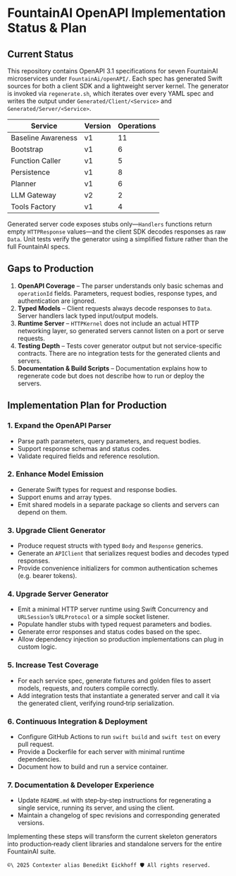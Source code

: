 # FountainAI OpenAPI Implementation Status & Plan

## Current Status

This repository contains OpenAPI 3.1 specifications for seven FountainAI microservices under `FountainAi/openAPI/`.
Each spec has generated Swift sources for both a client SDK and a lightweight server kernel.
The generator is invoked via `regenerate.sh`, which iterates over every YAML spec and writes the output under `Generated/Client/<Service>` and `Generated/Server/<Service>`.

| Service | Version | Operations |
| --- | --- | --- |
| Baseline Awareness | v1 | 11 |
| Bootstrap | v1 | 6 |
| Function Caller | v1 | 5 |
| Persistence | v1 | 8 |
| Planner | v1 | 6 |
| LLM Gateway | v2 | 2 |
| Tools Factory | v1 | 4 |

Generated server code exposes stubs only—`Handlers` functions return empty `HTTPResponse` values—and the client SDK decodes responses as raw `Data`.
Unit tests verify the generator using a simplified fixture rather than the full FountainAI specs.

## Gaps to Production

1. **OpenAPI Coverage** – The parser understands only basic schemas and `operationId` fields. Parameters, request bodies, response types, and authentication are ignored.
2. **Typed Models** – Client requests always decode responses to `Data`. Server handlers lack typed input/output models.
3. **Runtime Server** – `HTTPKernel` does not include an actual HTTP networking layer, so generated servers cannot listen on a port or serve requests.
4. **Testing Depth** – Tests cover generator output but not service-specific contracts. There are no integration tests for the generated clients and servers.
5. **Documentation & Build Scripts** – Documentation explains how to regenerate code but does not describe how to run or deploy the servers.

## Implementation Plan for Production

### 1. Expand the OpenAPI Parser
- Parse path parameters, query parameters, and request bodies.
- Support response schemas and status codes.
- Validate required fields and reference resolution.

### 2. Enhance Model Emission
- Generate Swift types for request and response bodies.
- Support enums and array types.
- Emit shared models in a separate package so clients and servers can depend on them.

### 3. Upgrade Client Generator
- Produce request structs with typed `Body` and `Response` generics.
- Generate an `APIClient` that serializes request bodies and decodes typed responses.
- Provide convenience initializers for common authentication schemes (e.g. bearer tokens).

### 4. Upgrade Server Generator
- Emit a minimal HTTP server runtime using Swift Concurrency and `URLSession`’s `URLProtocol` or a simple socket listener.
- Populate handler stubs with typed request parameters and bodies.
- Generate error responses and status codes based on the spec.
- Allow dependency injection so production implementations can plug in custom logic.

### 5. Increase Test Coverage
- For each service spec, generate fixtures and golden files to assert models, requests, and routers compile correctly.
- Add integration tests that instantiate a generated server and call it via the generated client, verifying round‑trip serialization.

### 6. Continuous Integration & Deployment
- Configure GitHub Actions to run `swift build` and `swift test` on every pull request.
- Provide a Dockerfile for each server with minimal runtime dependencies.
- Document how to build and run a service container.

### 7. Documentation & Developer Experience
- Update `README.md` with step‑by‑step instructions for regenerating a single service, running its server, and using the client.
- Maintain a changelog of spec revisions and corresponding generated versions.

Implementing these steps will transform the current skeleton generators into production‑ready client libraries and standalone servers for the entire FountainAI suite.

```` text
©\ 2025 Contexter alias Benedikt Eickhoff 🛡️ All rights reserved.
````
